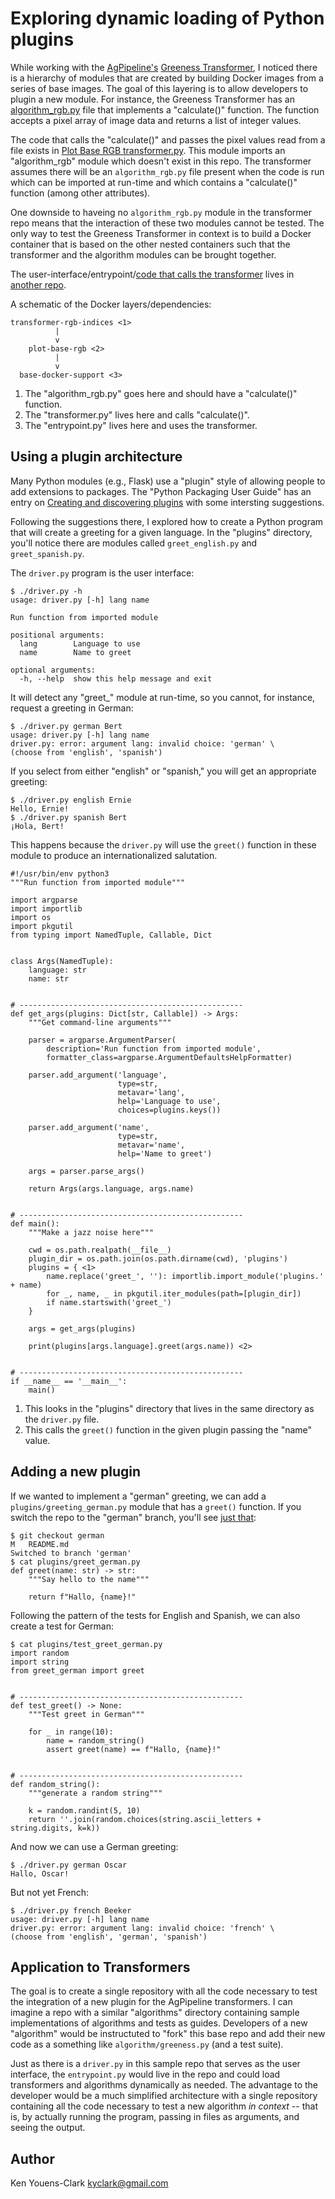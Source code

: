 # Exploring dynamic loading of Python plugins

While working with the [AgPipeline's](https://github.com/AgPipeline) [Greeness Transformer](https://github.com/AgPipeline/transformer-rgb-indices), I noticed there is a hierarchy of modules that are created by building Docker images from a series of base images.
The goal of this layering is to allow developers to plugin a new module.
For instance, the Greeness Transformer has an [algorithm_rgb.py](https://github.com/AgPipeline/transformer-rgb-indices/blob/master/algorithm_rgb.py) file that implements a "calculate()" function.
The function accepts a pixel array of image data and returns a list of integer values.

The code that calls the "calculate()" and passes the pixel values read from a file exists in [Plot Base RGB transformer.py](https://github.com/AgPipeline/plot-base-rgb/blob/master/transformer.py).
This module imports an "algorithm_rgb" module which doesn't exist in this repo.
The transformer assumes there will be an `algorithm_rgb.py` file present when the code is run which can be imported at run-time and which contains a "calculate()" function (among other attributes).

One downside to haveing no `algorithm_rgb.py` module in the transformer repo means that the interaction of these two modules cannot be tested.
The only way to test the Greeness Transformer in context is to build a Docker container that is based on the other nested containers such that the transformer and the algorithm modules can be brought together.

The user-interface/entrypoint/[code that calls the transformer](https://github.com/AgPipeline/base-docker-support/blob/master/base-image/entrypoint.py) lives in [another repo](https://github.com/AgPipeline/base-docker-support).

A schematic of the Docker layers/dependencies:

```
transformer-rgb-indices <1>
          |
          v
    plot-base-rgb <2>
          |
          v
  base-docker-support <3>

```

1. The "algorithm_rgb.py" goes here and should have a "calculate()" function.
2. The "transformer.py" lives here and calls "calculate()".
3. The "entrypoint.py" lives here and uses the transformer.

## Using a plugin architecture

Many Python modules (e.g., Flask) use a "plugin" style of allowing people to add extensions to packages.
The "Python Packaging User Guide" has an entry on [Creating and discovering plugins](https://packaging.python.org/guides/creating-and-discovering-plugins/) with some intersting suggestions.

Following the suggestions there, I explored how to create a Python program that will create a greeting for a given language.
In the "plugins" directory, you'll notice there are modules called `greet_english.py` and `greet_spanish.py`.

The `driver.py` program is the user interface:

```
$ ./driver.py -h
usage: driver.py [-h] lang name

Run function from imported module

positional arguments:
  lang        Language to use
  name        Name to greet

optional arguments:
  -h, --help  show this help message and exit
```

It will detect any "greet_" module at run-time, so you cannot, for instance, request a greeting in German:

```
$ ./driver.py german Bert
usage: driver.py [-h] lang name
driver.py: error: argument lang: invalid choice: 'german' \
(choose from 'english', 'spanish')
```

If you select from either "english" or "spanish," you will get an appropriate greeting:

```
$ ./driver.py english Ernie
Hello, Ernie!
$ ./driver.py spanish Bert
¡Hola, Bert!
```

This happens because the `driver.py` will use the `greet()` function in these module to produce an internationalized salutation.

```
#!/usr/bin/env python3
"""Run function from imported module"""

import argparse
import importlib
import os
import pkgutil
from typing import NamedTuple, Callable, Dict


class Args(NamedTuple):
    language: str
    name: str


# --------------------------------------------------
def get_args(plugins: Dict[str, Callable]) -> Args:
    """Get command-line arguments"""

    parser = argparse.ArgumentParser(
        description='Run function from imported module',
        formatter_class=argparse.ArgumentDefaultsHelpFormatter)

    parser.add_argument('language',
                        type=str,
                        metavar='lang',
                        help='Language to use',
                        choices=plugins.keys())

    parser.add_argument('name',
                        type=str,
                        metavar='name',
                        help='Name to greet')

    args = parser.parse_args()

    return Args(args.language, args.name)


# --------------------------------------------------
def main():
    """Make a jazz noise here"""

    cwd = os.path.realpath(__file__)
    plugin_dir = os.path.join(os.path.dirname(cwd), 'plugins')
    plugins = { <1>
        name.replace('greet_', ''): importlib.import_module('plugins.' + name)
        for _, name, _ in pkgutil.iter_modules(path=[plugin_dir])
        if name.startswith('greet_')
    }

    args = get_args(plugins)

    print(plugins[args.language].greet(args.name)) <2>


# --------------------------------------------------
if __name__ == '__main__':
    main()
```

1. This looks in the "plugins" directory that lives in the same directory as the `driver.py` file.
2. This calls the `greet()` function in the given plugin passing the "name" value.

## Adding a new plugin

If we wanted to implement a "german" greeting, we can add a `plugins/greeting_german.py` module that has a `greet()` function.
If you switch the repo to the "german" branch, you'll see [just that](https://github.com/kyclark/python_plugins/blob/german/plugins/greet_german.py):

```
$ git checkout german
M	README.md
Switched to branch 'german'
$ cat plugins/greet_german.py
def greet(name: str) -> str:
    """Say hello to the name"""

    return f"Hallo, {name}!"
```

Following the pattern of the tests for English and Spanish, we can also create a test for German:

```
$ cat plugins/test_greet_german.py
import random
import string
from greet_german import greet


# --------------------------------------------------
def test_greet() -> None:
    """Test greet in German"""

    for _ in range(10):
        name = random_string()
        assert greet(name) == f"Hallo, {name}!"


# --------------------------------------------------
def random_string():
    """generate a random string"""

    k = random.randint(5, 10)
    return ''.join(random.choices(string.ascii_letters + string.digits, k=k))
```

And now we can use a German greeting:

```
$ ./driver.py german Oscar
Hallo, Oscar!
```

But not yet French:

```
$ ./driver.py french Beeker
usage: driver.py [-h] lang name
driver.py: error: argument lang: invalid choice: 'french' \
(choose from 'english', 'german', 'spanish')
```

## Application to Transformers

The goal is to create a single repository with all the code necessary to test the integration of a new plugin for the AgPipeline transformers.
I can imagine a repo with a similar "algorithms" directory containing sample implementations of algorithms and tests as guides.
Developers of a new "algorithm" would be instructuted to "fork" this base repo and add their new code as a something like `algorithm/greeness.py` (and a test suite).

Just as there is a `driver.py` in this sample repo that serves as the user interface, the `entrypoint.py` would live in the repo and could load transformers and algorithms dynamically as needed.
The advantage to the developer would be a much simplified architecture with a single repository containing all the code necessary to test a new algorithm *in context* -- that is, by actually running the program, passing in files as arguments, and seeing the output.

## Author

Ken Youens-Clark <kyclark@gmail.com>
